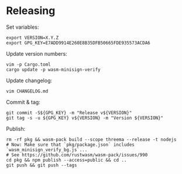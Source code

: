 # Releasing

Set variables:

    export VERSION=X.Y.Z
    export GPG_KEY=E7ADD9914E260E8B35DFB50665FDE935573ACDA6

Update version numbers:

    vim -p Cargo.toml
    cargo update -p wasm-minisign-verify

Update changelog:

    vim CHANGELOG.md

Commit & tag:

    git commit -S${GPG_KEY} -m "Release v${VERSION}"
    git tag -s -u ${GPG_KEY} v${VERSION} -m "Version ${VERSION}"

Publish:

    rm -rf pkg && wasm-pack build --scope threema --release -t nodejs
    # Now: Make sure that `pkg/package.json` includes `wasm_minisign_verify_bg.js`...
    # See https://github.com/rustwasm/wasm-pack/issues/990
    cd pkg && npm publish --access=public && cd ..
    git push && git push --tags
